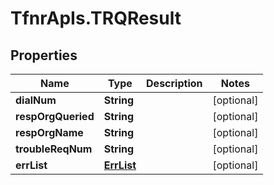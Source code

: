 # TfnrApIs.TRQResult

## Properties
Name | Type | Description | Notes
------------ | ------------- | ------------- | -------------
**dialNum** | **String** |  | [optional] 
**respOrgQueried** | **String** |  | [optional] 
**respOrgName** | **String** |  | [optional] 
**troubleReqNum** | **String** |  | [optional] 
**errList** | [**ErrList**](ErrList.md) |  | [optional] 



